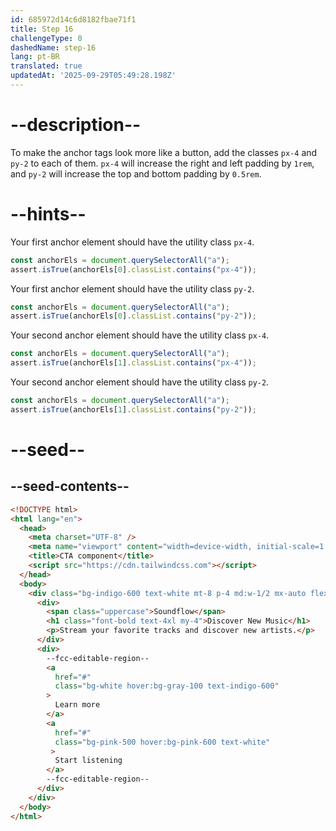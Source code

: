 ```yaml
---
id: 685972d14c6d8182fbae71f1
title: Step 16
challengeType: 0
dashedName: step-16
lang: pt-BR
translated: true
updatedAt: '2025-09-29T05:49:28.198Z'
---
```


# --description--

To make the anchor tags look more like a button, add the classes `px-4` and `py-2` to each of them. `px-4` will increase the right and left padding by `1rem`, and `py-2` will increase the top and bottom padding by `0.5rem`.

# --hints--

Your first anchor element should have the utility class `px-4`.

```js
const anchorEls = document.querySelectorAll("a");
assert.isTrue(anchorEls[0].classList.contains("px-4"));
```

Your first anchor element should have the utility class `py-2`.

```js
const anchorEls = document.querySelectorAll("a");
assert.isTrue(anchorEls[0].classList.contains("py-2"));
```

Your second anchor element should have the utility class `px-4`.

```js
const anchorEls = document.querySelectorAll("a");
assert.isTrue(anchorEls[1].classList.contains("px-4"));
```

Your second anchor element should have the utility class `py-2`.

```js
const anchorEls = document.querySelectorAll("a");
assert.isTrue(anchorEls[1].classList.contains("py-2"));
```

# --seed--

## --seed-contents--

```html
<!DOCTYPE html>
<html lang="en">
  <head>
    <meta charset="UTF-8" />
    <meta name="viewport" content="width=device-width, initial-scale=1.0" />
    <title>CTA component</title>
    <script src="https://cdn.tailwindcss.com"></script>
  </head>
  <body>
    <div class="bg-indigo-600 text-white mt-8 p-4 md:w-1/2 mx-auto flex flex-col lg:flex-row justify-around items-center rounded-md">
      <div>
        <span class="uppercase">Soundflow</span>
        <h1 class="font-bold text-4xl my-4">Discover New Music</h1>
        <p>Stream your favorite tracks and discover new artists.</p>
      </div>
      <div>
        --fcc-editable-region--
        <a
          href="#"
          class="bg-white hover:bg-gray-100 text-indigo-600"
        >
          Learn more
        </a>
        <a
          href="#"
          class="bg-pink-500 hover:bg-pink-600 text-white"
         >
          Start listening
        </a>
        --fcc-editable-region--
      </div>
    </div>
  </body>
</html>
```
